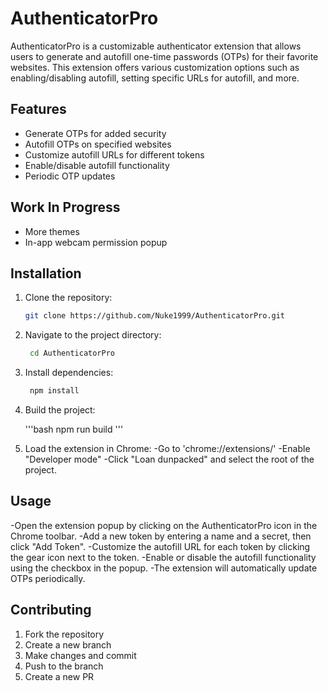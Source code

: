 # AuthenticatorPro

AuthenticatorPro is a customizable authenticator extension that allows users to generate and autofill one-time passwords (OTPs) for their favorite websites. This extension offers various customization options such as enabling/disabling autofill, setting specific URLs for autofill, and more.

## Features

- Generate OTPs for added security
- Autofill OTPs on specified websites
- Customize autofill URLs for different tokens
- Enable/disable autofill functionality
- Periodic OTP updates

## Work In Progress

- More themes
- In-app webcam permission popup

## Installation

1. Clone the repository:

   ```bash
   git clone https://github.com/Nuke1999/AuthenticatorPro.git
   ```

2. Navigate to the project directory:

   ```bash
    cd AuthenticatorPro
   ```

3. Install dependencies:

   ```bash
    npm install
   ```

4. Build the project:

   '''bash
   npm run build
   '''

5. Load the extension in Chrome:
   -Go to 'chrome://extensions/'
   -Enable "Developer mode"
   -Click "Loan dunpacked" and select the root of the project.

## Usage

-Open the extension popup by clicking on the AuthenticatorPro icon in the Chrome toolbar.
-Add a new token by entering a name and a secret, then click "Add Token".
-Customize the autofill URL for each token by clicking the gear icon next to the token.
-Enable or disable the autofill functionality using the checkbox in the popup.
-The extension will automatically update OTPs periodically.

## Contributing

1. Fork the repository
2. Create a new branch
3. Make changes and commit
4. Push to the branch
5. Create a new PR
